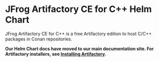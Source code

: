 # JFrog Artifactory CE for C++ Helm Chart

JFrog Artifactory CE for C++ is a free Artifactory edition to host C/C++ packages in Conan repositories.

**Our Helm Chart docs have moved to our main documentation site. For Artifactory installers, see [Installing Artifactory](https://www.jfrog.com/confluence/display/JFROG/Installing+Artifactory).**

